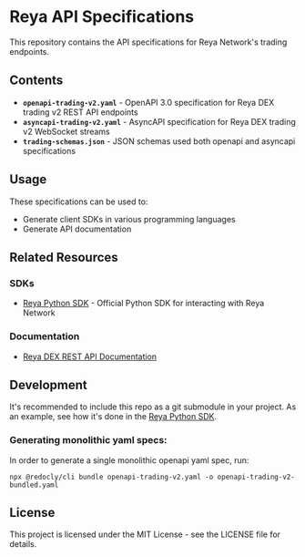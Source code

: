 # Reya API Specifications

This repository contains the API specifications for Reya Network's trading endpoints.

## Contents

- **`openapi-trading-v2.yaml`** - OpenAPI 3.0 specification for Reya DEX trading v2 REST API endpoints
- **`asyncapi-trading-v2.yaml`** - AsyncAPI specification for Reya DEX trading v2 WebSocket streams
- **`trading-schemas.json`** - JSON schemas used both openapi and asyncapi specifications

## Usage

These specifications can be used to:
- Generate client SDKs in various programming languages
- Generate API documentation


## Related Resources

### SDKs
- [Reya Python SDK](https://github.com/Reya-Labs/reya-python-sdk) - Official Python SDK for interacting with Reya Network

### Documentation
- [Reya DEX REST API Documentation](https://docs.reya.xyz/technical-docs/reya-dex-rest-api) 
  <!-- TODO: Update this link to point to the new API documentation once available -->

## Development

It's recommended to include this repo as a git submodule in your project. As an example, see how it's done in the [Reya Python SDK](https://github.com/Reya-Labs/reya-python-sdk).

### Generating monolithic yaml specs:

In order to generate a single monolithic openapi yaml spec, run:
```
npx @redocly/cli bundle openapi-trading-v2.yaml -o openapi-trading-v2-bundled.yaml
```


## License

This project is licensed under the MIT License - see the LICENSE file for details.